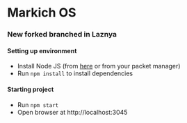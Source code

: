 # Markich OS

### New forked branched in Laznya

#### Setting up environment
- Install Node JS (from [here](https://nodejs.org/en/) or from your packet manager)
- Run `npm install` to install dependencies

#### Starting project
- Run `npm start`
- Open browser at http://localhost:3045
